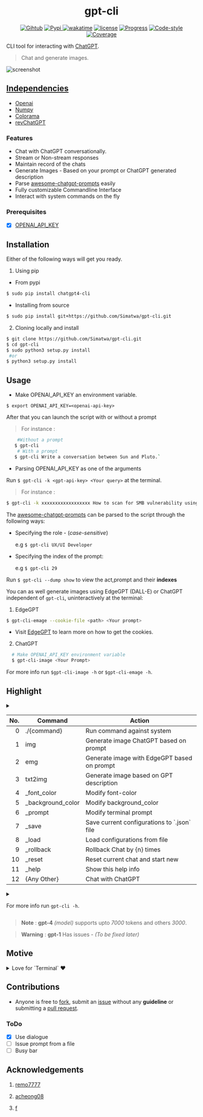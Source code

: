 <h1 align="center">gpt-cli</h1>
<p align="center">
<a href="https://github.com/Simatwa/gpt-cli"><img src="https://img.shields.io/static/v1?logo=Github&label=Github&message=Passing&color=lime" alt="Gihtub"/></a>
<a href="https://pypi.org/project/chatgpt4-cli/1.4.1/"><img src="https://img.shields.io/static/v1?label=Pypi&message=v1.4.1&color=green&logo=pypi" alt="Pypi"/>
<a href="https://wakatime.com/badge/github/Simatwa/gpt-cli"><img src="https://wakatime.com/badge/github/Simatwa/gpt-cli.svg" alt="wakatime"/></a>
<a href="#"><img src="https://img.shields.io/static/v1?label=License&message=MIT&color=green&logo=MIT" alt="license"/></a>
<a href="#"><img src="https://img.shields.io/static/v1?label=Development&message=Beta&color=Orange&logo=progress" alt="Progress"/></a>
<a href="#"><img src="https://img.shields.io/static/v1?label=Code Style&message=Black&color=black&logo=Black" alt="Code-style"/></a>
<a href="#"><img src="https://img.shields.io/static/v1?label=Coverage&message=80%&color=green" alt="Coverage"/></a>
</p>

CLI tool for interacting with [ChatGPT](https://openai.com). 
> Chat and generate images.

![screenshot](https://github.com/Simatwa/gpt-cli/raw/main/assets/Screenshot1.png)

## [Independencies](requirements.txt)

* [Openai](https://github.com/openai/openai-python)
* [Numpy](https://github.com/numpy/numpy)
* [Colorama](https://github.com/tartley/colorama)
* [revChatGPT](https://github.com/acheong08/ChatGPT)

### Features

- Chat with ChatGPT conversationally.
- Stream or Non-stream responses
- Maintain record of the chats
- Generate Images - Based on your prompt or ChatGPT generated description
- Parse [awesome-chatgpt-prompts](https://github.com/f/awesome-chatgpt-prompts) easily
- Fully customizable Commandline Interface
- Interact with system commands on the fly

### Prerequisites

- [x] [OPENAI_API_KEY](https://platform.openai.com/account/api-keys)

## Installation

Either of the following ways will get you ready.

1. Using pip
- From pypi

```sh
$ sudo pip install chatgpt4-cli
```

- Installing from source
 
 ```sh
 $ sudo pip install git+https://github.com/Simatwa/gpt-cli.git
 ```

2. Cloning locally and install

```sh
$ git clone https://github.com/Simatwa/gpt-cli.git
$ cd gpt-cli
$ sudo python3 setup.py install
 #or
$ python3 setup.py install
```

## Usage 

- Make OPENAI_API_KEY an environment variable.

`$ export OPENAI_API_KEY=<openai-api-key>`

After that you can launch the script with or without a prompt

> For instance :
```sh 
    #Without a prompt
   $ gpt-cli 
    # With a prompt 
   $ gpt-cli Write a conversation between Sun and Pluto.`
```

- Parsing OPENAI_API_KEY as one of the arguments

Run `$ gpt-cli -k <gpt-api-key> <Your query>` at the terminal.

> For instance :

```sh
$ gpt-cli -k xxxxxxxxxxxxxxxxxx How to scan for SMB vulnerability using NMAP?
```

The [awesome-chatgpt-prompts](https://github.com/f/awesome-chatgpt-prompts) can be parsed to the script through the following ways:

- Specifying the role - (*case-sensitive*)

    e.g `$ gpt-cli UX/UI Developer`

- Specifying the index of the prompt:

    e.g `$ gpt-cli 29`

Run `$ gpt-cli --dump show` to view the act,prompt and their **indexes**

You can as well generate images using EdgeGPT (DALL-E) or ChatGPT independent of `gpt-cli`, uninteractively at the terminal:

1. EdgeGPT 

```sh
$ gpt-cli-emage --cookie-file <path> <Your prompt>
```  
- Visit [EdgeGPT](https://github.com/acheong08/EdgeGPT#requirements) to learn more on how to get the cookies.

2. ChatGPT 

```sh
  # Make OPENAI_API_KEY environment variable
  $ gpt-cli-image <Your Prompt>
```

For more info run `$gpt-cli-image -h` or `$gpt-cli-emage -h`.

## Highlight
<details>
<summary>
<table>
<thead>
<tr><th style="text-align: right;">  No.</th><th>Command          </th><th>Action                                     </th></tr>
</thead>
<tbody>
<tr><td style="text-align: right;">    0</td><td>./{command}      </td><td>Run command against system                 </td></tr>
<tr><td style="text-align: right;">    1</td><td>img              </td><td>Generate image ChatGPT based on prompt     </td></tr>
<tr><td style="text-align: right;">    2</td><td>emg              </td><td>Generate image with EdgeGPT based on prompt</td></tr>
<tr><td style="text-align: right;">    3</td><td>txt2img          </td><td>Generate image based on GPT description    </td></tr>
<tr><td style="text-align: right;">    4</td><td>_font_color      </td><td>Modify font-color                          </td></tr>
<tr><td style="text-align: right;">    5</td><td>_background_color</td><td>Modify background_color                    </td></tr>
<tr><td style="text-align: right;">    6</td><td>_prompt          </td><td>Modify terminal prompt                     </td></tr>
<tr><td style="text-align: right;">    7</td><td>_save            </td><td>Save current configurations to `.json` file</td></tr>
<tr><td style="text-align: right;">    8</td><td>_load            </td><td>Load configurations from file              </td></tr>
<tr><td style="text-align: right;">    9</td><td>_rollback        </td><td>Rollback Chat by {n} times                 </td></tr>
<tr><td style="text-align: right;">   10</td><td>_reset           </td><td>Reset current chat and start new           </td></tr>
<tr><td style="text-align: right;">   11</td><td>_help            </td><td>Show this help info                        </td></tr>
<tr><td style="text-align: right;">   12</td><td>{Any Other}      </td><td>Chat with ChatGPT                          </td></tr>
</tbody>
</table>
</summary>

1.img : Text-to-Image converter - ChatGPT
 - e.g ```img Toddler cartoon coding in Python```

2.emg : Text-to-Image converter - EdgeGPT
 - e.g ```emg Toddler cartoon coding in Python```

3.txt2img : Generate image based on GPT description
 - e.g ```txt2img Describe phenotype anatomy of ancient dinosaurs```

4._font_color : modifies font-color
 - e.g ```font_color input red```

5._background_color : modifies background_color
 - e.g ```background_color cyan```

6._prompt : Modify CMD prompt
 - e.g ```prompt ┌─[Smartwa@ChatGPT4]─(%H:%M:%S)```

7._load : Load configurations from the json file
 - e.g ```load DAN.json```

8._save : Save the current Chat Configurations
 - e.g ```save DAN.json```

9._rollback : Rollback the Chat by the {n} time(s)
 - e.g ```_rollback 2```

10._reset : Reset current chat and start new
 - e.g ```_reset Chat as if you are a 10 year old child```

11._help : Show this help info

* Use double `./` *(fullstop and forward slash)* to interact with **system commands**
  e.g './ifconfig'
</details>

<details>
<summary>

  For more info run `gpt-cli -h`.

  </summary>

```
usage: main.py [-h] [-v] [-m davinci|curie|babbage] [-t [0.1-1]]
               [-mt [1-4000]] [-tp [0.1-1]] [-f [0.1-2]] [-p [0.1-2]] [-k KEY]
               [-kp path] [-ic [cyan|green|yellow|red]]
               [-oc [cyan|green|yellow|red]] [-bc [blue,magenta,black,reset]]
               [-pc [cyan|green|yellow|red]] [--prompt [SETTINGS ...]]
               [-tm TIMEOUT] [-pr PROXY] [-rc value] [-g 1,4] [-sp [text ...]]
               [-fp path] [-o OUTPUT] [-pp prefix] [-rp prefix]
               [-dm keys|values|show|{file}] [-dl DELIMITER]
               [--disable-stream] [--new-record] [--disable-recording]
               [--zero-show] [--update]
               [message ...]

Interact with ChatGPT at the terminal

positional arguments:
  message               Message to be send.

optional arguments:
  -h, --help            show this help message and exit
  -v, --version         show program's version number and exit
  -m davinci|curie|babbage, --model davinci|curie|babbage
                        ChatGPT model to be used
  -t [0.1-1], --temperature [0.1-1]
                        Charge of the generated text's randomness
  -mt [1-4000], --max-tokens [1-4000]
                        Maximum number of tokens to be generated upon
                        completion
  -tp [0.1-1], --top-p [0.1-1]
                        Sampling threshold during inference time
  -f [0.1-2], --frequency-penalty [0.1-2]
                        Chances of word being repeated
  -p [0.1-2], --presence-frequency [0.1-2]
                        Chances of topic being repeated
  -k KEY, --key KEY     GPT-API key
  -kp path, --key-path path
                        Path to text-file containing GPT-api key
  -ic [cyan|green|yellow|red], --input-color [cyan|green|yellow|red]
                        Font color for inputs
  -oc [cyan|green|yellow|red], --output-color [cyan|green|yellow|red]
                        Font color for outputs
  -bc [blue,magenta,black,reset], --background-color [blue,magenta,black,reset]
                        Console's background-color
  -pc [cyan|green|yellow|red], --prompt-color [cyan|green|yellow|red]
                        Prompt's display color
  --prompt [SETTINGS ...]
                        Customizes the prompt display
  -tm TIMEOUT, --timeout TIMEOUT
                        Request timeout while making request - (Soon)
  -pr PROXY, --proxy PROXY
                        Pivot request through this proxy
  -rc value, --reply-count value
                        Number of responses to be received
  -g 1,4, --gpt 1,4     ChatGPT version to be used
  -sp [text ...], --system-prompt [text ...]
                        Text to train ChatGPT at the start
  -fp path, --file-path path
                        Path to .csv file containing role and prompt -
                        [act,prompt]
  -o OUTPUT, --output OUTPUT
                        Filepath for saving the chats - default
                        [/home/smartwa/git/gpt-cli/.chatgpt-history.txt]
  -pp prefix, --prompt-prefix prefix
                        Text to append before saving each prompt - default
                        [>>timestamp]
  -rp prefix, --response-prefix prefix
                        Text to append before saving each response - default
                        [None]
  -dm keys|values|show|{file}, --dump keys|values|show|{file}
                        Stdout [keys,values]; Save all prompts in json format
                        to a file
  -dl DELIMITER, --delimiter DELIMITER
                        Delimeter for for the .CSV file - [act,prompt]
  --disable-stream      Specifies not to stream responses from ChatGPT
  --new-record          Override previous chats under the filepath
  --disable-recording   Disable saving prompts and responses
  --zero-show           Specifies not to stdout prompt of the act parsed
  --update              Download latest prompts - [awesome-chatgpt-prompts]

```

  </details>

> **Note** : **gpt-4** *(model)* supports upto *7000* tokens and others *3000*.

> **Warning** : **gpt-1**  Has issues - *(To be fixed later)*


## Motive

<details>
<summary>
Love for `Terminal` ❤️
</summary>
As a `terminal guy` I used to find it uncomfortable to keep shifting from one window to next in order to access ChatGPT even after trying out the [gpt-login](https://github.com/Simatwa/gpt-login), the rest is [here.](https://github.com/Simatwa/gpt-cli)
</details>

## Contributions

- Anyone is free to [fork](https://github.com/Simatwa/gpt-cli/fork), submit an [issue](https://github.com/Simatwa/gpt-cli/issues) without any **guideline** or submitting a [pull request](https://github.com/Simatwa/gpt-cli/pulls).

### ToDo

- [x] Use dialogue
- [ ] Issue prompt from a file
- [ ] Busy bar

## Acknowledgements

1. [remo7777](https://github.com/remo7777/T-Header)

2. [acheong08](https://github.com/acheong08/ChatGPT)

3. [f](https://github.com/f/awesome-chatgpt-prompts)
